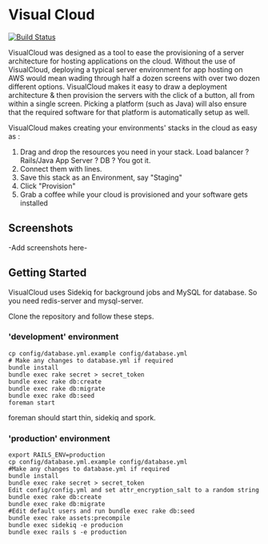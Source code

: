 Visual Cloud
============
[![Build Status](https://travis-ci.org/neevtechnologies/visualcloud.png?branch=master)](https://travis-ci.org/neevtechnologies/visualcloud)

VisualCloud was designed as a tool to ease the provisioning of a server architecture for
hosting applications on the cloud. Without the use of VisualCloud, deploying a typical
server environment for app hosting on AWS would mean wading through half a dozen screens
with over two dozen different options. VisualCloud makes it easy to draw a deployment
architecture & then provision the servers with the click of a button, all from within a
single screen. Picking a platform (such as Java) will also ensure that the required software
for that platform is automatically setup as well.

VisualCloud makes creating your environments' stacks in the cloud as easy as :

1. Drag and drop the resources you need in your stack. Load balancer ? Rails/Java App Server ? DB ? You got it.
2. Connect them with lines.
3. Save this stack as an Environment, say "Staging"
4. Click "Provision"
5. Grab a coffee while your cloud is provisioned and your software gets installed

## Screenshots
-Add screenshots here-

## Getting Started

VisualCloud uses Sidekiq for background jobs and MySQL for database.
So you need redis-server and mysql-server.

Clone the repository and follow these steps.

### 'development' environment

```shell
cp config/database.yml.example config/database.yml
# Make any changes to database.yml if required
bundle install
bundle exec rake secret > secret_token
bundle exec rake db:create
bundle exec rake db:migrate
bundle exec rake db:seed
foreman start
```

foreman should start thin, sidekiq and spork.

### 'production' environment
```shell
export RAILS_ENV=production
cp config/database.yml.example config/database.yml
#Make any changes to database.yml if required
bundle install
bundle exec rake secret > secret_token
Edit config/config.yml and set attr_encryption_salt to a random string
bundle exec rake db:create
bundle exec rake db:migrate
#Edit default users and run bundle exec rake db:seed
bundle exec rake assets:precompile
bundle exec sidekiq -e producion
bundle exec rails s -e production
```
